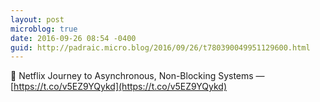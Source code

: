 ```yaml
---
layout: post
microblog: true
date: 2016-09-26 08:54 -0400
guid: http://padraic.micro.blog/2016/09/26/t780390049951129600.html
---
```

🔗 Netflix Journey to Asynchronous, Non-Blocking Systems — [https://t.co/v5EZ9YQykd](https://t.co/v5EZ9YQykd)
